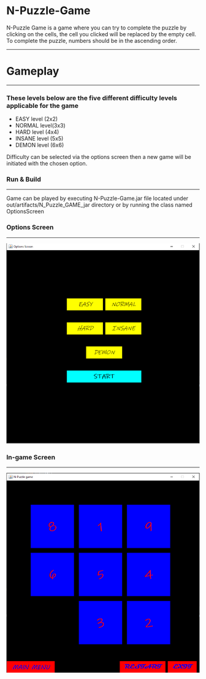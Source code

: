 # N-Puzzle-Game
N-Puzzle Game is a game where you can try to complete the puzzle by clicking on the cells,
the cell you clicked will be replaced by the empty cell. To complete the puzzle, numbers
should be in the ascending order.

---

# Gameplay

---

### These levels below are the five different difficulty levels applicable for the game
* EASY level (2x2)
* NORMAL level(3x3)
* HARD level (4x4)
* INSANE level (5x5)
* DEMON level (6x6)

Difficulty can be selected via the options screen then a new game will be initiated with
the chosen option.

### Run & Build

---

Game can be played by executing N-Puzzle-Game.jar file located under out/artifacts/N_Puzzle_GAME_jar directory
or by running the class named OptionsScreen

### Options Screen

---
![Screenshot](resources/options_screen.PNG)

### In-game Screen

---

![Screenshot](resources/ingame_screen.PNG)